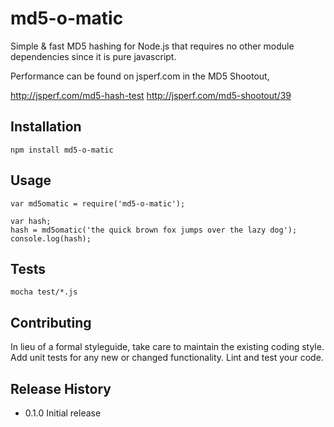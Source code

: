 md5-o-matic
===========

Simple & fast MD5 hashing for Node.js that requires no other module dependencies since it is pure javascript.

Performance can be found on jsperf.com in the MD5 Shootout, 

http://jsperf.com/md5-hash-test 
http://jsperf.com/md5-shootout/39


## Installation

	npm install md5-o-matic
	
## Usage
	
	var md5omatic = require('md5-o-matic');
	
	var hash;
	hash = md5omatic('the quick brown fox jumps over the lazy dog');
	console.log(hash);
	
## Tests

	mocha test/*.js

## Contributing

In lieu of a formal styleguide, take care to maintain the existing coding style.
Add unit tests for any new or changed functionality. Lint and test your code.

## Release History

* 0.1.0 Initial release
